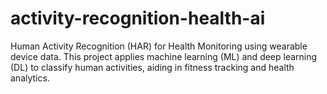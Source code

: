 # activity-recognition-health-ai
Human Activity Recognition (HAR) for Health Monitoring using wearable device data. This project applies machine learning (ML) and deep learning (DL) to classify human activities, aiding in fitness tracking and health analytics.
